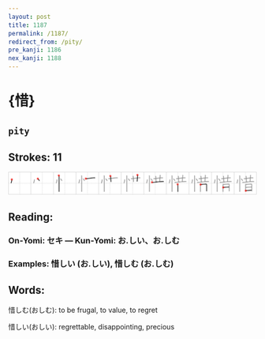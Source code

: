 ```yaml
---
layout: post
title: 1187
permalink: /1187/
redirect_from: /pity/
pre_kanji: 1186
nex_kanji: 1188
---
```


# {惜}

## `pity`

## Strokes: 11

<div class="stroke"><img src="../images/E6839C.png" /></div>

## Reading:

### On-Yomi: セキ &mdash; Kun-Yomi: お.しい、お.しむ

### Examples: 惜しい (お.しい), 惜しむ (お.しむ)

## Words:

惜しむ(おしむ): to be frugal, to value, to regret

惜しい(おしい): regrettable, disappointing, precious
